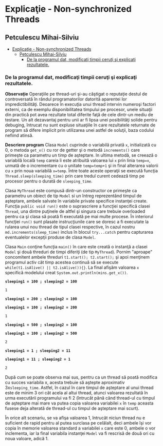 # Explicaţie - Non-synchronized Threads
## Petculescu Mihai-Silviu

- [Explicaţie - Non-synchronized Threads](#explicaţie---non-synchronized-threads)
  - [Petculescu Mihai-Silviu](#petculescu-mihai-silviu)
    - [De la programul dat, modificaţi timpii ceruţi şi explicaţi rezultatele.](#de-la-programul-dat-modificaţi-timpii-ceruţi-şi-explicaţi-rezultatele)

### De la programul dat, modificaţi timpii ceruţi şi explicaţi rezultatele.

**Observaţie**
Operaţiile pe thread-uri şi-au câştigat o reputaţie destul de controversată în rândul programatorilor datorită aparentei lor impredictibilităţi. Deoarece în execuţia unui thread intervin numeroşi factori externi, ca de exemplu disponibilitatea timpului pe procesor, unele situaţii din practică pot avea rezultate total diferite faţă de cele dintr-un mediu de testare. Un alt dezavantaj pentru unii ar fi lipsa unei posibilităţi solide pentru debuging, întrucat nu sunt expluse situaţiile în care rezultatele returnate de program să difere implicit prin utilizarea unei astfel de soluţii, baza codului nefiind atinsă.

**Descriere program**
Clasa `Model` cuprinde o variabilă privată `x`, initializată cu 0, o metoda `get_x()` cu ror de getter şi o metodă `increments()` care primeşte ca parametru un timp de aşteptare. In ultima metodă, se creează o variabilă locală `temp` careia îi este atribuită valoarea lui `x` prin linia `temp=x`, urmată de o incrementare cu o unitate `temp=temp+1` şi in final alterarea valorii cu `x` prin noua variabilă `x=temp`. Între toate aceste operaţii se execută funcţia `Thread.sleep(sleeping_time)` prin care tredul curent cedează timp pe procesor pentru o durată de `sleeping_time`.

Clasa `MyThread` este compusă dintr-un constructor ce primeşte ca parametru un obiect de tip `Model` si un întreg reprezentând timpul de aşteptare, ambele salvate în variabile private specifice instanţei create. Funcţia `public void run()` este o suprascriere a funcţiei specifică clasei `Thread`, una dintre puţinele de altfel şi singura care trebuie overloaded pentru ca şi clasa să poată fi executată pe mai multe procese. În interiorul funcţiei `run()` sunt plasate instrucţiunile care se doresc a fi executate la rularea unui nou thread de tipul clasei respective, în cazul nostru `md.increments(sleep_time)` inclus în blocul `try...catch` pentru capturarea eventualelor excepţii produse de clasa `Model`.

Clasa `Main` conţine funcţia `main()` în care este creată o instanţă a clasei `Model` şi două threduri de timpi diferiţi (de tip `MyThread`). Pornim "aproape" concomitent ambele threduri `t1.start(); t2.start();` şi apoi menţinem programul activ cât timp acestea continuă să se execute `while(t1.isAlive() || t2.isAlive()){}`. La final afişăm valoarea `x` specifică modelului creat `System.out.println(mins.get_x())`.


**`sleeping1 = 100 ; sleeping2 = 100`**
```bash
1
```

**`sleeping1 = 200 ; sleeping2 = 100`**

**`sleeping1 = 100 ; sleeping2 = 200`**
```bash
1
```

**`sleeping1 = 500 ; sleeping2 = 100`**

**`sleeping1 = 100 ; sleeping2 = 500`**
```bash
2
```

**`sleeping1 = 1 ; sleeping2 = 11`**

**`sleeping1 = 11 ; sleeping2 = 1`**
```bash
2
```

După cum se poate observa mai sus, pentru ca un thread să poată modifica cu succes variabila x, acesta trebuie să aştepte aproximativ 3x`sleeping_time`. Astfel, în cazul în care timpul de aşteptare al unui thread este de minim 3 ori cât acela al altui thread, atunci valoarea rezultată în urma executării programului va fi 2 (întrucât până când thread-ul cu timpul de aşteptare mai mare va putea copia valoarea variabilei `x` în `temp` aceasta fusese deja alterată de thread-ul cu timpul de aşteptare mai scurt).

În orice alt scenariu, se va afişa valoarea 1, întrucât niciun thread nu e suficient de rapid pentru al putea surclasa pe celălalt, deci ambele îşi vor copia în memorie valoarea standard a variabilei `x` care este 0, ambele o vor inclementa, iar la final variabila instanţei `Model` va fi rescrisă de două ori cu noua valoare, adică 1.